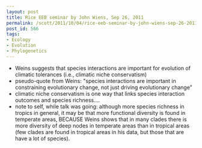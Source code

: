 ```yaml
---
layout: post
title: Rice EEB seminar by John Wiens, Sep 26, 2011
permalink: /scott/2011/10/04/rice-eeb-seminar-by-john-wiens-sep-26-2011/index.html
post_id: 566
tags: 
- Ecology
- Evolution
- Phylogenetics
---
```


<ul>
	<li>Weins suggests that species interactions are important for evolution of climatic tolerances (i.e., climatic niche conservatism)</li>
	<li>pseudo-quote from Weins: "species interactions are important in constraining evolutionary change, not just driving evolutionary change"</li>
	<li>climatic niche conservatism is one way that links species interaction outcomes and species richness....</li>
	<li>note to self, while talk was going: although more species richness in tropics in general, it may be that more functional diversity is found in temperate areas, BECAUSE Weins shows that in many clades there is more diversity of deep nodes in temperate areas than in tropical areas (few clades are found in tropical areas in his data, but those that are have a lot of species).</li>
</ul>
